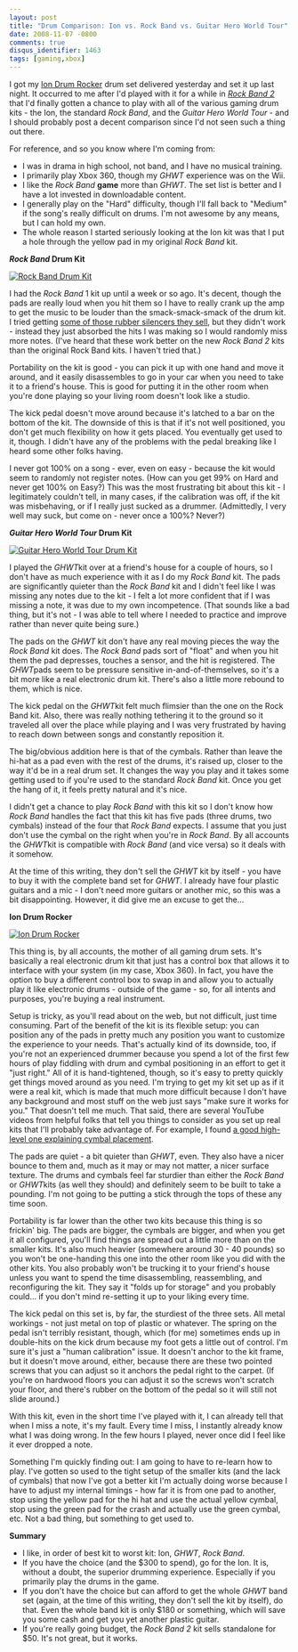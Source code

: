 ```yaml
---
layout: post
title: "Drum Comparison: Ion vs. Rock Band vs. Guitar Hero World Tour"
date: 2008-11-07 -0800
comments: true
disqus_identifier: 1463
tags: [gaming,xbox]
---
```

I got my [Ion Drum Rocker](http://www.drumrocker.com) drum set delivered
yesterday and set it up last night. It occurred to me after I'd played
with it for a while in *[Rock Band
2](http://www.amazon.com/gp/product/B001BX6JUA?ie=UTF8&tag=mhsvortex&linkCode=as2&camp=1789&creative=9325&creativeASIN=B001BX6JUA)*
that I'd finally gotten a chance to play with all of the various gaming
drum kits - the Ion, the standard *Rock Band*, and the *Guitar Hero
World Tour* - and I should probably post a decent comparison since I'd
not seen such a thing out there.

For reference, and so you know where I'm coming from:

-   I was in drama in high school, not band, and I have no musical
    training.
-   I primarily play Xbox 360, though my *GHWT* experience was on the
    Wii.
-   I like the *Rock Band* **game** more than *GHWT*. The set list is
    better and I have a lot invested in downloadable content.
-   I generally play on the "Hard" difficulty, though I'll fall back to
    "Medium" if the song's really difficult on drums. I'm not awesome by
    any means, but I can hold my own.
-   The whole reason I started seriously looking at the Ion kit was that
    I put a hole through the yellow pad in my original *Rock Band* kit.

***Rock Band* Drum Kit**

[![Rock Band Drum
Kit](http://ecx.images-amazon.com/images/I/41%2Bp2BckboL._AA280_.jpg)](http://www.amazon.com/gp/product/B000TT2D2A?ie=UTF8&tag=mhsvortex&linkCode=as2&camp=1789&creative=9325&creativeASIN=B000TT2D2A)

I had the *Rock Band* 1 kit up until a week or so ago. It's decent,
though the pads are really loud when you hit them so I have to really
crank up the amp to get the music to be louder than the
smack-smack-smack of the drum kit. I tried getting [some of those rubber
silencers they
sell](http://www.amazon.com/gp/product/B0016KGNOA?ie=UTF8&tag=mhsvortex&linkCode=as2&camp=1789&creative=9325&creativeASIN=B0016KGNOA),
but they didn't work - instead they just absorbed the hits I was making
so I would randomly miss more notes. (I've heard that these work better
on the new *Rock Band 2* kits than the original Rock Band kits. I
haven't tried that.)

Portability on the kit is good - you can pick it up with one hand and
move it around, and it easily disassembles to go in your car when you
need to take it to a friend's house. This is good for putting it in the
other room when you're done playing so your living room doesn't look
like a studio.

The kick pedal doesn't move around because it's latched to a bar on the
bottom of the kit. The downside of this is that if it's not well
positioned, you don't get much flexibility on how it gets placed. You
eventually get used to it, though. I didn't have any of the problems
with the pedal breaking like I heard some other folks having.

I never got 100% on a song - ever, even on easy - because the kit would
seem to randomly not register notes. (How can you get 99% on Hard and
never get 100% on Easy?) This was the most frustrating bit about this
kit - I legitimately couldn't tell, in many cases, if the calibration
was off, if the kit was misbehaving, or if I really just sucked as a
drummer. (Admittedly, I very well may suck, but come on - never once a
100%? Never?)

***Guitar Hero World Tour* Drum Kit**

[![Guitar Hero World Tour Drum
Kit](http://ecx.images-amazon.com/images/I/419-y3FzR8L._AA280_.jpg)](http://www.amazon.com/gp/product/B001ABN82A?ie=UTF8&tag=mhsvortex&linkCode=as2&camp=1789&creative=9325&creativeASIN=B001ABN82A)

I played the *GHWT*kit over at a friend's house for a couple of hours,
so I don't have as much experience with it as I do my *Rock Band* kit.
The pads are significantly quieter than the *Rock Band* kit and I didn't
feel like I was missing any notes due to the kit - I felt a lot more
confident that if I was missing a note, it was due to my own
incompetence. (That sounds like a bad thing, but it's not - I was able
to tell where I needed to practice and improve rather than never quite
being sure.)

The pads on the *GHWT* kit don't have any real moving pieces the way the
*Rock Band* kit does. The *Rock Band* pads sort of "float" and when you
hit them the pad depresses, touches a sensor, and the hit is registered.
The *GHWT*pads seem to be pressure sensitive in-and-of-themselves, so
it's a bit more like a real electronic drum kit. There's also a little
more rebound to them, which is nice.

The kick pedal on the *GHWT*kit felt much flimsier than the one on the
Rock Band kit. Also, there was really nothing tethering it to the ground
so it traveled all over the place while playing and I was very
frustrated by having to reach down between songs and constantly
reposition it.

The big/obvious addition here is that of the cymbals. Rather than leave
the hi-hat as a pad even with the rest of the drums, it's raised up,
closer to the way it'd be in a real drum set. It changes the way you
play and it takes some getting used to if you're used to the standard
*Rock Band* kit. Once you get the hang of it, it feels pretty natural
and it's nice.

I didn't get a chance to play *Rock Band* with this kit so I don't know
how *Rock Band* handles the fact that this kit has five pads (three
drums, two cymbals) instead of the four that *Rock Band* expects. I
assume that you just don't use the cymbal on the right when you're in
*Rock Band*. By all accounts the *GHWT*kit is compatible with *Rock
Band* (and vice versa) so it deals with it somehow.

At the time of this writing, they don't sell the *GHWT* kit by itself -
you have to buy it with the complete band set for *GHWT*. I already have
four plastic guitars and a mic - I don't need more guitars or another
mic, so this was a bit disappointing. However, it did give me an excuse
to get the...

**Ion Drum Rocker**

[![Ion Drum
Rocker](http://ecx.images-amazon.com/images/I/41rJl9vOsJL._AA280_.jpg)](http://www.amazon.com/gp/product/B001E2OW1Q?ie=UTF8&tag=mhsvortex&linkCode=as2&camp=1789&creative=9325&creativeASIN=B001E2OW1Q)

This thing is, by all accounts, the mother of all gaming drum sets. It's
basically a real electronic drum kit that just has a control box that
allows it to interface with your system (in my case, Xbox 360). In fact,
you have the option to buy a different control box to swap in and allow
you to actually play it like electronic drums - outside of the game -
so, for all intents and purposes, you're buying a real instrument.

Setup is tricky, as you'll read about on the web, but not difficult,
just time consuming. Part of the benefit of the kit is its flexible
setup: you can position any of the pads in pretty much any position you
want to customize the experience to your needs. That's actually kind of
its downside, too, if you're not an experienced drummer because you
spend a lot of the first few hours of play fiddling with drum and cymbal
positioning in an effort to get it "just right." All of it is
hand-tightened, though, so it's easy to pretty quickly get things moved
around as you need. I'm trying to get my kit set up as if it were a real
kit, which is made that much more difficult because I don't have any
background and most stuff on the web just says "make sure it works for
you." That doesn't tell me much. That said, there are several YouTube
videos from helpful folks that tell you things to consider as you set up
real kits that I'll probably take advantage of. For example, I found [a
good high-level one explaining cymbal
placement](http://www.youtube.com/watch?v=RS1C57KfqK8).

The pads are quiet - a bit quieter than *GHWT*, even. They also have a
nicer bounce to them and, much as it may or may not matter, a nicer
surface texture. The drums and cymbals feel far sturdier than either the
*Rock Band* or *GHWT*kits (as well they should) and definitely seem to
be built to take a pounding. I'm not going to be putting a stick through
the tops of these any time soon.

Portability is far lower than the other two kits because this thing is
so frickin' big. The pads are bigger, the cymbals are bigger, and when
you get it all configured, you'll find things are spread out a little
more than on the smaller kits. It's also much heavier (somewhere around
30 - 40 pounds) so you won't be one-handing this one into the other room
like you did with the other kits. You also probably won't be trucking it
to your friend's house unless you want to spend the time disassembling,
reassembling, and reconfiguring the kit. They say it "folds up for
storage" and you probably could... if you don't mind re-setting it up to
your liking every time.

The kick pedal on this set is, by far, the sturdiest of the three sets.
All metal workings - not just metal on top of plastic or whatever. The
spring on the pedal isn't terribly resistant, though, which (for me)
sometimes ends up in double-hits on the kick drum because my foot gets a
little out of control. I'm sure it's just a "human calibration" issue.
It doesn't anchor to the kit frame, but it doesn't move around, either,
because there are these two pointed screws that you can adjust so it
anchors the pedal right to the carpet. (If you're on hardwood floors you
can adjust it so the screws won't scratch your floor, and there's rubber
on the bottom of the pedal so it will still not slide around.)

With this kit, even in the short time I've played with it, I can already
tell that when I miss a note, it's my fault. Every time I miss, I
instantly already know what I was doing wrong. In the few hours I
played, never once did I feel like it ever dropped a note.

Something I'm quickly finding out: I am going to have to re-learn how to
play. I've gotten so used to the tight setup of the smaller kits (and
the lack of cymbals) that now I've got a better kit I'm actually doing
worse because I have to adjust my internal timings - how far it is from
one pad to another, stop using the yellow pad for the hi hat and use the
actual yellow cymbal, stop using the green pad for the crash and
actually use the green cymbal, etc. Not a bad thing, but something to
get used to.

**Summary**

-   I like, in order of best kit to worst kit: Ion, *GHWT*, *Rock Band*.
-   If you have the choice (and the \$300 to spend), go for the Ion. It
    is, without a doubt, the superior drumming experience. Especially if
    you primarily play the drums in the game.
-   If you don't have the choice but can afford to get the whole *GHWT*
    band set (again, at the time of this writing, they don't sell the
    kit by itself), do that. Even the whole band kit is only \$180 or
    something, which will save you some cash and get you yet another
    plastic guitar.
-   If you're really going budget, the *Rock Band 2* kit sells
    standalone for \$50. It's not great, but it works.


